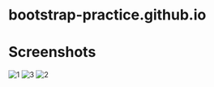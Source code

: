 # bootstrap-practice.github.io

# Screenshots

![1](https://user-images.githubusercontent.com/106868350/181491748-4e72d349-b9e2-47d2-8e12-b4650c88294b.PNG)
![3](https://user-images.githubusercontent.com/106868350/181491757-5531a4d7-dd21-4d0c-8964-b07fa2544996.PNG)
![2](https://user-images.githubusercontent.com/106868350/181491760-50d0f6ef-e5eb-4c72-b157-5f8b102536ff.PNG)
